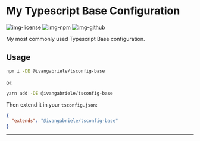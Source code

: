 # My Typescript Base Configuration

[![img-license]][lnk-license] [![img-npm]][lnk-npm] [![img-github]][lnk-github]

My most commonly used Typescript Base configuration.

## Usage

```sh
npm i -DE @ivangabriele/tsconfig-base
```

or:

```sh
yarn add -DE @ivangabriele/tsconfig-base
```

Then extend it in your `tsconfig.json`:

```json
{
  "extends": "@ivangabriele/tsconfig-base"
}
```

---

[img-github]:
  https://img.shields.io/github/actions/workflow/status/ivangabriele/tsconfig/check.yml?branch=main&label=CI&style=for-the-badge
[img-license]: https://img.shields.io/github/license/ivangabriele/tsconfig?style=for-the-badge
[img-npm]: https://img.shields.io/npm/v/@ivangabriele/tsconfig-base?style=for-the-badge
[lnk-github]: https://github.com/ivangabriele/tsconfig/actions?query=branch%3Amain++
[lnk-license]: https://github.com/ivangabriele/tsconfig/blob/main/packages/base/LICENSE
[lnk-npm]: https://www.npmjs.com/package/@ivangabriele/tsconfig-base
